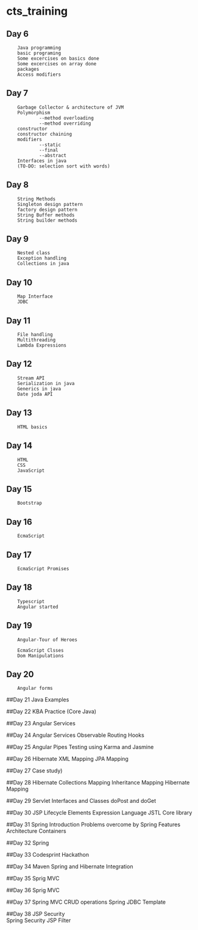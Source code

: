 # cts_training

## Day 6
		
		Java programming
		basic programing
		Some excercises on basics done
		Some excercises on array done
		packages 
		Access modifiers
## Day 7

		Garbage Collector & architecture of JVM
		Polymorphism
				--method overloading
				--method overriding
		constructor
		constructor chaining
		modifiers
				--static
				--final
				--abstract
		Interfaces in java
		(TO-DO: selection sort with words)
## Day 8

		String Methods
		Singleton design pattern
		factory design pattern
		String Buffer methods
		String builder methods
## Day 9

		Nested class
		Exception handling
		Collections in java
## Day 10
	
		Map Interface
		JDBC 
## Day 11

		File handling
		Multithreading
		Lambda Expressions
		
##	Day 12
		Stream API
		Serialization in java
		Generics in java
		Date joda API
		
##	Day 13
		HTML basics


##	Day 14
		HTML
		CSS
		JavaScript


##	Day 15
		Bootstrap 
		
##	Day 16
		EcmaScript

##	Day 17
		EcmaScript Promises 
		
## Day 18
		Typescript
		Angular started
## Day 19
		Angular-Tour of Heroes
		
		EcmaScript Clsses 
		Dom Manipulations 
## Day 20
		Angular forms
##Day 21
		Java Examples

##Day 22	KBA Practice (Core Java)

##Day 23	Angular
		Services

##Day 24	Angular
		Services
		Observable
		Routing
		Hooks

##Day 25	Angular
		Pipes
		Testing using Karma and Jasmine

##Day 26	Hibernate
		XML Mapping
		JPA Mapping

##Day 27	Case study)

##Day 28	Hibernate
		Collections Mapping
		Inheritance Mapping
		Hibernate Mapping

##Day 29	Servlet
		Interfaces and Classes
		doPost and doGet

##Day 30	JSP
		Lifecycle
		Elements
		Expression Language
		JSTL Core library

##Day 31	Spring
		Introduction
		Problems overcome by Spring
		Features
		Architecture
		Containers

##Day 32	Spring

##Day 33	Codesprint Hackathon

##Day 34	Maven
		Spring and Hibernate Integration

##Day 35	Sprig MVC

##Day 36	Sprig MVC

##Day 37  	Spring MVC CRUD operations
		Spring JDBC Template

##Day 38 	JSP Security	
		Spring Security
		JSP Filter